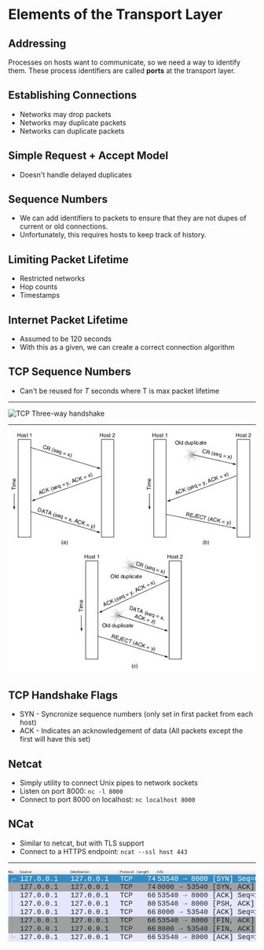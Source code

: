 Elements of the Transport Layer
===============================

Addressing
----------

Processes on hosts want to communicate, so we need a way to identify them. These process identifiers are called **ports** at the transport layer.

Establishing Connections
------------------------

- Networks may drop packets
- Networks may duplicate packets
- Networks can duplicate packets

Simple Request + Accept Model
-----------------------------

- Doesn't handle delayed duplicates

Sequence Numbers
----------------

- We can add identifiers to packets to ensure that they are not dupes of current or old connections.
- Unfortunately, this requires hosts to keep track of history.

Limiting Packet Lifetime
------------------------

- Restricted networks
- Hop counts
- Timestamps

Internet Packet Lifetime
------------------------

- Assumed to be 120 seconds
- With this as a given, we can create a correct connection algorithm

TCP Sequence Numbers
--------------------

- Can't be reused for *T* seconds where T is max packet lifetime 

---

![TCP Three-way handshake](https://upload.wikimedia.org/wikipedia/commons/thumb/f/f0/Three-way-handshake-example.gif/500px-Three-way-handshake-example.gif)

---

![TCP Handshake Dealing with Duplicates](figures/6-11.png)

TCP Handshake Flags
-------------------

- SYN - Syncronize sequence numbers (only set in first packet from each host)
- ACK - Indicates an acknowledgement of data (All packets except the first will have this set)

Netcat
------

- Simply utility to connect Unix pipes to network sockets
- Listen on port 8000: `nc -l 8000`
- Connect to port 8000 on localhost: `nc localhost 8000`

NCat
----

- Similar to netcat, but with TLS support
- Connect to a HTTPS endpoint: `ncat --ssl host 443`

---

![Wireshark Example](figures/tcp-conn-wireshark.png)
